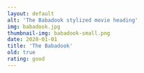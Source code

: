 ```yaml
---
layout: default
alt: 'The Babadook stylized movie heading'
img: babadook.jpg
thumbnail-img: babadook-small.png
date: 2020-01-01
title: 'The Babadook'
old: true
rating: good
---
```

